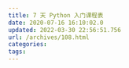 ```yaml
---
title: 7 天 Python 入门课程表
date: 2020-07-16 16:10:02.0
updated: 2022-03-30 22:56:51.756
url: /archives/108.html
categories: 
tags: 
---
```


